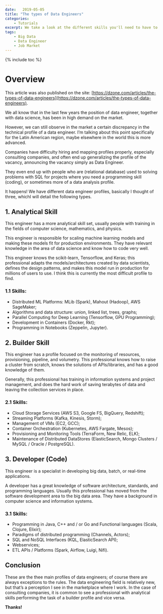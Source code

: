 ```yaml
---
date:   2019-05-05
title: "The types of Data Engineers"
categories: 
    - Tutorials
excerpt: We take a look at the different skills you'll need to have to work on different types of data science projects.
tags: 
    - Big Data
    - Data Engineer
    - Job Market 
---
```


{% include toc %}

# Overview 

This article was also published on the site: [https://dzone.com/articles/the-types-of-data-engineers](https://dzone.com/articles/the-types-of-data-engineers).

We all know that in the last few years the position of data engineer, together with data science, has been in high demand on the market.

However, we can still observe in the market a certain discrepancy in the technical profile of a data engineer. I’m talking about this point specifically for the Latin American region, maybe elsewhere in the world this is more advanced.

Companies have difficulty hiring and mapping profiles properly, especially consulting companies, and often end up generalizing the profile of the vacancy, announcing the vacancy simply as Data Engineer.

They even end up with people who are (relational database) used to solving problems with SQL for projects where you need a programming skill (coding), or sometimes more of a data analysis profile.

It happens! We have different data engineer profiles, basically I thought of three, whichI will detail the following types.

## 1. Analytical Skill

This engineer has a more analytical skill set, usually people with training in the fields of computer science, mathematics, and physics.

This engineer is responsible for scaling machine learning models and making these models fit for production environments. They have relevant knowledge in the area of data science and know how to code very well.

This engineer knows the scikit-learn, Tensorflow, and Keras; this professional adapts the models/architectures created by data scientists, defines the design patterns, and makes this model run in production for millions of users to use. I think this is currently the most difficult profile to find.

### 1.1 Skills:

 * Distributed ML Platforms: MLib (Spark), Mahout (Hadoop), AWS SageMaker;
 * Algorithms and data structure: union, linked list, trees, graphs;
 * Parallel Computing for Deep Learning (Tensorflow, GPU Programming);
 * Development in Containers (Docker, Rkt);
 * Programming in Notebooks (Zeppelin, Jupyter).

## 2. Builder Skill

This engineer has a profile focused on the monitoring of resources, provisioning, pipeline, and volumetry. This professional knows how to raise a cluster from scratch, knows the solutions of APIs/libraries, and has a good knowledge of them.

Generally, this professional has training in information systems and project management, and does the hard work of saving terabytes of data and leaving the collection services in place.

### 2.1 Skills:

 * Cloud Storage Services (AWS S3, Google FS, BigQuery, Redshift);
 * Streaming Platforms (Kafka, Kinesis, Storm);
 * Management of VMs (EC2, GCC);
 * Container Orchestration (Kubernetes, AWS Fargate, Mesos);
 * Provisioning and Monitoring Tools (TerraForm, New Relic, ELK);
 * Maintenance of Distributed DataStores (ElasticSearch, Mongo Clusters / MySQL / Oracle / PostgreSQL).

## 3. Developer (Code)

This engineer is a specialist in developing big data, batch, or real-time applications.

A developer has a great knowledge of software architecture, standards, and programming languages. Usually this professional has moved from the software development area to the big data area. They have a background in computer science and information systems.

### 3.1 Skills:

 * Programming in Java, C++ and / or Go and Functional languages (Scala, Clojure, Elixir);
 * Paradigms of distributed programming (Channels, Actors);
 * SQL and NoSQL Interfaces (KQL, ElasticSearch API);
 * Webservices;
 * ETL APIs / Platforms (Spark, Airflow, Luigi, Nifi).

## Conclusion 

These are the thee main profiles of data engineers; of course there are always exceptions to the rules. The data engineering field is relatively new, but that’s a perception I see in the marketplace where I work. In the case of consulting companies, it is common to see a professional with analytical skills performing the task of a builder profile and vice versa.

<b>Thanks!</b>

